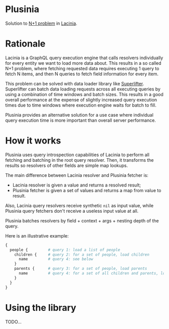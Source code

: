 # Plusinia

Solution to [N+1 problem](https://secure.phabricator.com/book/phabcontrib/article/n_plus_one/)
in [Lacinia](https://github.com/walmartlabs/lacinia).

# Rationale

Lacinia is a GraphQL query execution engine that calls resolvers individually for every 
entity we want to load more data about. This results in a so called N+1 problem, where 
fetching requested data requires executing 1 query to fetch N items, and then N queries
to fetch field information for every item. 

This problem can be solved with data loader library like 
[Superlifter](https://github.com/oliyh/superlifter). Superlifter can batch data loading 
requests across all executing queries by using a combination of time windows and batch sizes.
This results in a good overall performance at the expense of slightly increased query 
execution times due to time windows where execution engine waits for batch to fill.

Plusinia provides an alternative solution for a use case where individual query execution 
time is more important than overall server performance.

# How it works

Plusinia uses query introspection capabilities of Lacinia to perform all fetching 
and batching in the root query resolver. Then, it transforms the results so resolvers of 
other fields are simple map lookups. 

The main difference between Lacinia resolver and Plusinia fetcher is:
- Lacinia resolver is given a value and returns a resolved result;
- Plusinia fetcher is given a set of values and returns a map from value to result.

Also, Lacinia query resolvers receive synthetic `nil` as input value, while Plusinia query
fetchers don't receive a useless input value at all.

Plusinia batches resolvers by field + context + args + nesting depth of the query.

Here is an illustrative example:
```graphql
{ 
  people {         # query 1: load a list of people  
    children {     # query 2: for a set of people, load children
      name         # query 4: see below
    }
    parents {      # query 3: for a set of people, load parents
      name         # query 4: for a set of all children and parents, load names
    }
  }
}
```

# Using the library

TODO...